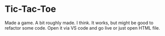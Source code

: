 # Tic-Tac-Toe
Made a game. A bit roughly made. I think. It works, but might be good to refactor some code.
Open it via VS code and go live or just open HTML file.

